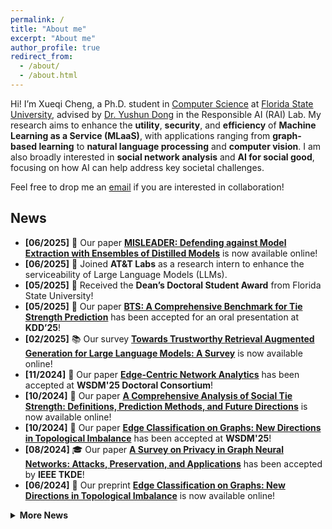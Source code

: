 ```yaml
---
permalink: /
title: "About me"
excerpt: "About me"
author_profile: true
redirect_from: 
  - /about/
  - /about.html
---
```


Hi! I’m Xueqi Cheng, a Ph.D. student in [Computer Science](https://www.cs.fsu.edu/) at [Florida State University](https://www.fsu.edu/), advised by [Dr. Yushun Dong](https://yushundong.github.io/) in the Responsible AI (RAI) Lab. My research aims to enhance the **utility**, **security**, and **efficiency** of **Machine Learning as a Service (MLaaS)**, with applications ranging from **graph-based learning** to **natural language processing** and **computer vision**. I am also broadly interested in **social network analysis** and **AI for social good**, focusing on how AI can help address key societal challenges.

Feel free to drop me an [email](mailto:xc25@fsu.edu) if you are interested in collaboration!

## News

- **[06/2025]** 📄 Our paper [**MISLEADER: Defending against Model Extraction with Ensembles of Distilled Models**](https://arxiv.org/abs/2506.02362) is now available online!
- **[06/2025]** 🎯 Joined **AT&T Labs** as a research intern to enhance the serviceability of Large Language Models (LLMs).
- **[05/2025]** 🏅 Received the **Dean’s Doctoral Student Award** from Florida State University!
- **[05/2025]** 📢 Our paper [**BTS: A Comprehensive Benchmark for Tie Strength Prediction**](https://arxiv.org/abs/2410.19214) has been accepted for an oral presentation at **KDD’25**!
- **[02/2025]** 📚 Our survey [**Towards Trustworthy Retrieval Augmented Generation for Large Language Models: A Survey**](https://arxiv.org/abs/2502.06872) is now available online!
- **[11/2024]** 🎉 Our paper [**Edge-Centric Network Analytics**](https://dl.acm.org/doi/abs/10.1145/3701551.3707418) has been accepted at **WSDM'25 Doctoral Consortium**!
- **[10/2024]** 📄 Our paper [**A Comprehensive Analysis of Social Tie Strength: Definitions, Prediction Methods, and Future Directions**](https://arxiv.org/abs/2410.19214) is now available online!
- **[10/2024]** 📢 Our paper [**Edge Classification on Graphs: New Directions in Topological Imbalance**](https://dl.acm.org/doi/10.1145/3701551.3703518) has been accepted at **WSDM'25**!
- **[08/2024]** 🎓 Our paper [**A Survey on Privacy in Graph Neural Networks: Attacks, Preservation, and Applications**](https://arxiv.org/abs/2308.16375) has been accepted by **IEEE TKDE**!
- **[06/2024]** 📄 Our preprint [**Edge Classification on Graphs: New Directions in Topological Imbalance**](https://arxiv.org/abs/2406.11685) is now available online!


<details>
  <summary style="cursor: pointer;"><strong>More News</strong></summary>
  
  <ul style="padding-left: 20px; margin-top: 10px;">
    <li><strong>[04/2024]</strong> 📚 Our paper <a href="https://arxiv.org/abs/2307.04644"><strong>Fairness and Diversity in Recommender Systems: A Survey</strong></a> has been accepted by <strong>ACM TIST</strong>!</li>
    <li><strong>[01/2024]</strong> 🎯 Our paper <a href="https://arxiv.org/abs/2310.04612"><strong>A Topological Perspective on Demystifying GNN-Based Link Prediction Performance</strong></a> has been accepted at <strong>ICLR'24</strong>!</li>
    <li><strong>[11/2023]</strong> 📅 Invited to serve as the Publicity Chair for <strong>The 5th International Workshop on Machine Learning on Graphs (MLoG)</strong> at <strong>WSDM’24</strong>!</li>
    <li><strong>[10/2023]</strong> 📄 Our preprint <a href="https://arxiv.org/abs/2310.04612"><strong>A Topological Perspective on Demystifying GNN-Based Link Prediction Performance</strong></a> is now online!</li>
    <li><strong>[08/2023]</strong> 📄 Our preprint <a href="https://arxiv.org/abs/2308.16375"><strong>A Survey on Privacy in Graph Neural Networks: Attacks, Preservation, and Applications</strong></a> is now online!</li>
    <li><strong>[08/2023]</strong> 📝 Invited as a PC member for the <strong>IEEE workshop BigData CTA3 2023</strong>!</li>
    <li><strong>[08/2023]</strong> 🎖 Awarded the <strong>Engineering Graduate Fellowship</strong> at Vanderbilt University!</li>
    <li><strong>[07/2023]</strong> 📄 Our preprint <a href="https://arxiv.org/abs/2307.04644"><strong>Fairness and Diversity in Recommender Systems: A Survey</strong></a> is now online!</li>
    <li><strong>[05/2023]</strong> 🚀 Excited to join <strong>NDS Lab</strong> under the supervision of Dr. Derr!</li>
  </ul>
</details>



